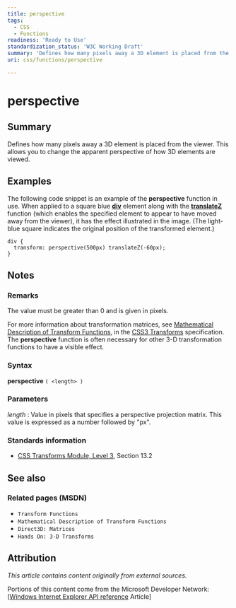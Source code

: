 ```yaml
---
title: perspective
tags:
  - CSS
  - Functions
readiness: 'Ready to Use'
standardization_status: 'W3C Working Draft'
summary: 'Defines how many pixels away a 3D element is placed from the viewer. This allows you to change the apparent perspective of how 3D elements are viewed.'
uri: css/functions/perspective

---
```

# perspective

## Summary

Defines how many pixels away a 3D element is placed from the viewer. This allows you to change the apparent perspective of how 3D elements are viewed.

## Examples

The following code snippet is an example of the **perspective** function in use. When applied to a square blue [**div**](/html/elements/div) element along with the [**translateZ**](/css/functions/translateZ()) function (which enables the specified element to appear to have moved away from the viewer), it has the effect illustrated in the image. (The light-blue square indicates the original position of the transformed element.)

    div {
      transform: perspective(500px) translateZ(-60px);
    }

## Notes

### Remarks

The value must be greater than 0 and is given in pixels.

For more information about transformation matrices, see [Mathematical Description of Transform Functions](http://go.microsoft.com/fwlink/p/?LinkId=256246), in the [CSS3 Transforms](http://go.microsoft.com/fwlink/?LinkID=223145) specification. The **perspective** function is often necessary for other 3-D transformation functions to have a visible effect.

### Syntax

**perspective** `( <length> )`

### Parameters

*length*
:   Value in pixels that specifies a perspective projection matrix. This value is expressed as a number followed by "px".

### Standards information

-   [CSS Transforms Module, Level 3](http://go.microsoft.com/fwlink/p/?LinkID=223145), Section 13.2

## See also

### Related pages (MSDN)

-   `Transform Functions`
-   `Mathematical Description of Transform Functions`
-   `Direct3D: Matrices`
-   `Hands On: 3-D Transforms`

## Attribution

*This article contains content originally from external sources.*

Portions of this content come from the Microsoft Developer Network: [[Windows Internet Explorer API reference](http://msdn.microsoft.com/en-us/library/ie/hh828809%28v=vs.85%29.aspx) Article]

